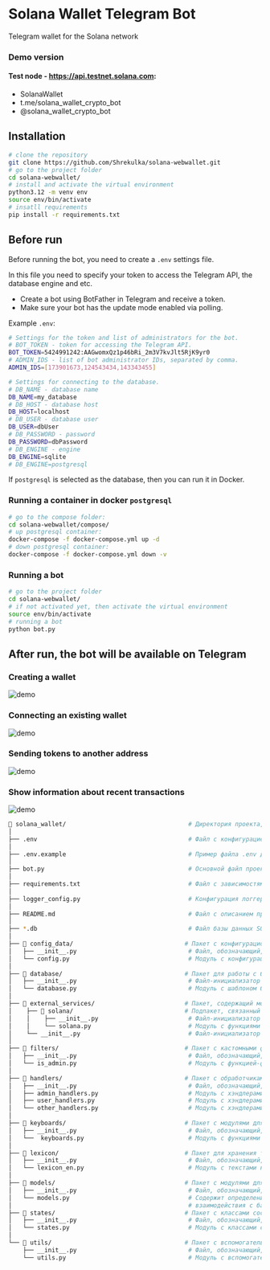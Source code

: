 # Solana Wallet Telegram Bot

Telegram wallet for the Solana network

### Demo version

#### Test node - https://api.testnet.solana.com:
- SolanaWallet
- t.me/solana_wallet_crypto_bot
- @solana_wallet_crypto_bot

## Installation

```bash
# clone the repository
git clone https://github.com/Shrekulka/solana-webwallet.git
# go to the project folder
cd solana-webwallet/
# install and activate the virtual environment
python3.12 -m venv env
source env/bin/activate
# insatll requirements
pip install -r requirements.txt
```

## Before run

Before running the bot, you need to create a `.env` settings file.

In this file you need to specify your token to access the Telegram API, the database engine and etc.

- Create a bot using BotFather in Telegram and receive a token.
- Make sure your bot has the update mode enabled via polling.

Example `.env`:
```bash
# Settings for the token and list of administrators for the bot.
# BOT_TOKEN - token for accessing the Telegram API.
BOT_TOKEN=5424991242:AAGwomxQz1p46bRi_2m3V7kvJlt5RjK9yr0
# ADMIN_IDS - list of bot administrator IDs, separated by comma.
ADMIN_IDS=[173901673,124543434,143343455]

# Settings for connecting to the database.
# DB_NAME - database name
DB_NAME=my_database
# DB_HOST - database host
DB_HOST=localhost
# DB_USER - database user
DB_USER=dbUser
# DB_PASSWORD - password
DB_PASSWORD=dbPassword
# DB_ENGINE - engine
DB_ENGINE=sqlite
# DB_ENGINE=postgresql
```

If `postgresql` is selected as the database, then you can run it in Docker.

### Running a container in docker `postgresql`

```bash
# go to the compose folder:
cd solana-webwallet/compose/
# up postgresql container:
docker-compose -f docker-compose.yml up -d
# down postgresql container:
docker-compose -f docker-compose.yml down -v
```

### Running a bot

```bash
# go to the project folder
cd solana-webwallet/
# if not activated yet, then activate the virtual environment
source env/bin/activate
# running a bot
python bot.py
```

## After run, the bot will be available on Telegram

### Creating a wallet

![demo](doc_media/demo/create-wallet.gif)

### Connecting an existing wallet

![demo](doc_media/demo/connect-wallet.gif)

### Sending tokens to another address

![demo](doc_media/demo/send-token.gif)

### Show information about recent transactions

![demo](doc_media/demo/transaction-info.gif)

```bash
📁 solana_wallet/                                  # Директория проекта, основной файл бота.
│
├── .env                                          # Файл с конфигурацией и секретами.
│
├── .env.example                                  # Пример файла .env для других разработчиков.
│
├── bot.py                                        # Основной файл проекта, точка входа.
│
├── requirements.txt                              # Файл с зависимостями проекта.
│
├── logger_config.py                              # Конфигурация логгера.
│
├── README.md                                     # Файл с описанием проекта.
│
├── *.db                                          # Файл базы данных SQLite, используемый в проекте.
│
├── 📁 config_data/                               # Пакет с конфигурационными данными.
│   ├── __init__.py                               # Файл, обозначающий, что директория является пакетом Python.
│   └── config.py                                 # Модуль с конфигурационными данными.
│
├── 📁 database/                                  # Пакет для работы с базой данных.
│   ├── __init__.py                               # Файл-инициализатор пакета.
│   └── database.py                               # Модуль с шаблоном базы данных.
│
├── 📁 external_services/                         # Пакет, содержащий модули для взаимодействия с внешними сервисами и API.
│    ├── 📁 solana/                               # Подпакет, связанный с интеграцией с Solana.
│    │    ├── __init__.py                         # Файл-инициализатор подпакета.
│    │    └── solana.py                           # Модуль с функциями для работы с кошельками Solana и выполнения транзакций.
│    └── __init__.py                              # Файл-инициализатор пакета external_services.
│
├── 📁 filters/                                   # Пакет с кастомными фильтрами.
│   ├── __init__.py                               # Файл, обозначающий, что директория является пакетом Python.
│   └── is_admin.py                               # Модуль с функцией-фильтром для проверки администратора.
│
├── 📁 handlers/                                  # Пакет с обработчиками апдейтов.
│   ├── __init__.py                               # Файл, обозначающий, что директория является пакетом Python.
│   ├── admin_handlers.py                         # Модуль с хэндлерами для администраторов.
│   ├── user_handlers.py                          # Модуль с хэндлерами для пользователей с особым статусом.
│   └── other_handlers.py                         # Модуль с хэндлерами для обычных пользователей.
│
├── 📁 keyboards/                                 # Пакет с модулями для работы с клавиатурами.
│   ├── __init__.py                               # Файл, обозначающий, что директория является пакетом Python.
│   └──  keyboards.py                             # Модуль с функциями для клавиатур.
│
├── 📁 lexicon/                                   # Пакет для хранения текстов ответов бота.
│   ├── __init__.py                               # Файл, обозначающий, что директория является пакетом Python.
│   └── lexicon_en.py                             # Модуль с текстами на английском.
│
├── 📁 models/                                    # Пакет с модулями для работы с базой данных.
│   ├── __init__.py                               # Файл, обозначающий, что директория является пакетом Python.
│   └── models.py                                 # Cодержит определения моделей данных, используемых в приложении для
│                                                 # взаимодействия с базой данных через SQLAlchemy ORM.
├── 📁 states/                                    # Пакет с классами состояний пользователей.
│   ├── __init__.py                               # Файл, обозначающий, что директория является пакетом Python.
│   └── states.py                                 # Модуль с классами состояний.
│
└── 📁 utils/                                     # Пакет с вспомогательными модулями.
    ├── __init__.py                               # Файл, обозначающий, что директория является пакетом Python.
    └── utils.py                                  # Модуль с вспомогательными утилитами.
```
